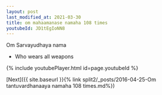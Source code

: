 ```yaml
---
layout: post
last_modified_at: 2021-03-30
title: om mahaamanase namaha 108 times
youtubeId: JD1tEgIoNN8
---
```

 
 
Om Sarvayudhaya nama 
 
 -  Who wears all weapons 
 
  
 
  
 
 
 
 
 
 


{% include youtubePlayer.html id=page.youtubeId %}
 
[Next]({{ site.baseurl }}{% link  split2/_posts/2016-04-25-Om tantuvardhanaaya namaha 108 times.md%})
 
